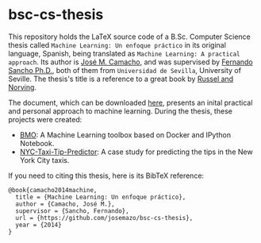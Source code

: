 <!--

VISIT https://github.com/josemazo/bmo FOR SEE THIS FILE FORMATTED

-->

bsc-cs-thesis
=============

This repository holds the LaTeX source code of a B.Sc. Computer Science thesis called `Machine Learning: Un enfoque práctico` in its original language, Spanish, being translated as `Machine Learning: A practical approach`. Its author is [José M. Camacho](https://github.com/josemazo), and was supervised by [Fernando Sancho Ph.D.](http://www.cs.us.es/~fsancho/), both of them from `Universidad de Sevilla`, University of Seville. The thesis's title is a reference to a great book by [Russel and Norving](http://aima.cs.berkeley.edu/).

The document, which can be downloaded [here](https://github.com/josemazo/bsc-cs-thesis/releases/download/deliverable/jose-m-camacho-bsc-cs-thesis.pdf), presents an inital practical and personal approach to machine learning. During the thesis, these projects were created:
* [BMO](https://github.com/josemazo/bmo): A Machine Learning toolbox based on Docker and IPython Notebook.
* [NYC-Taxi-Tip-Predictor](https://github.com/josemazo/nyc-taxi-tip-predictor): A case study for predicting the tips in the New York City taxis.

If you need to citing this thesis, here is its BibTeX reference:
```
@book{camacho2014machine,
  title = {Machine Learning: Un enfoque práctico},
  author = {Camacho, José M.},
  supervisor = {Sancho, Fernando},
  url = {https://github.com/josemazo/bsc-cs-thesis},
  year = {2014}
}
```
